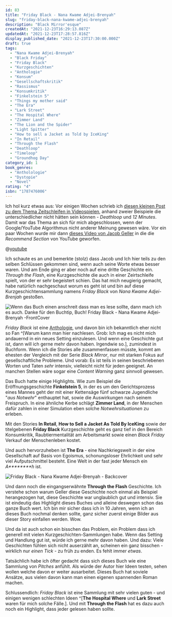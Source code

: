 ```yaml
---
id: 83
title: "Friday Black - Nana Kwame Adjei-Brenyah"
slug: "friday-black-nana-kwame-adjei-brenyah"
description: "Black Mirror'esque"
createdAt: "2021-12-23T16:29:13.087Z"
updatedAt: "2021-12-23T17:28:57.816Z"
display_published_date: "2021-12-23T17:30:00.000Z"
draft: true
tags:
  - "Nana Kwame Adjei-Brenyah"
  - "Black Friday"
  - "Friday Black"
  - "Kurzgeschichten"
  - "Anthologie"
  - "Konsum"
  - "Gesellschaftskritik"
  - "Rassismus"
  - "Konsumkritik"
  - "Finkelstein 5"
  - "Things my mother said"
  - "The Era"
  - "Lark Street"
  - "The Hospital Where"
  - "Zimmer Land"
  - "The Lion and the Spider"
  - "Light Spitter"
  - "How to sell a Jacket as Told by IceKing"
  - "In Retail"
  - "Through the Flash"
  - "Deathloop"
  - "Timeloop"
  - "Groundhog Day"
category_id: 1
book_genres:
  - "Antholologie"
  - "Dystopie"
  - "Novel"
rating: "4"
isbn: "1787476006"
---
```


Ich hol kurz etwas aus: Vor einigen Wochen schrieb ich [diesen kleinen Post zu dem Thema Zeitschleifen in Videospielen](https://www.flore.nz/blog/zeitschleifen-12-minutes-and-deathloop), anhand zweier Beispiele die unterschiedlicher nicht hätten sein können - *Deathloop* und *12 Minutes*. Damit war das Thema an sich für mich abgeschlossen, wenn der Google/YouTube Algorithmus nicht anderer Meinung gewesen wäre. Vor ein paar Wochen wurde mir dann [dieses Video von Jacob Geller](https://www.youtube.com/watch?v=dZrEayPIrVE) in die die *Recommend Section* von YouTube geworfen. 

@[youtube](https://www.youtube.com/watch?v=dZrEayPIrVE)

Ich schaute es an und bemerkte (stolz) dass Jacob und Ich hier teils zu den selben Schlüssen gekommen sind, wenn auch seine Worte etwas besser waren. Und am Ende ging er aber noch auf eine dritte Geschichte ein. *Through the Flash*, eine Kurzgeschichte die auch in einer Zeirtschleife spielt, von der er sehr begeistert schien. Das hat mich neugierig gemacht, habe natürlich nachgeschaut worum es geht ist und bin auf diese Kurzgeschichtensammlung  namens *Friday Black* von *Nana Kwame Adjei-Brenjah* gestoßen. 

![Wenn das Buch einen anschreit dass man es lese sollte, dann mach ich es auch. Danke für den Buchtip, Buch! Friday Black - Nana Kwame Adjei-Brenyah -FrontCover](https://res.cloudinary.com/dlsll9dkn/image/upload/v1640273307/photo_2021_12_23_16_27_31_b28e06c1e7.jpg)

*Friday Black* ist eine [Anthologie](https://www.flore.nz/genre/book/antholologie), und davon bin ich bekanntlich eher nicht so Fan ^[Warum kann man hier nachlesen. Grob: Ich mag es nicht mich andauernd in ein neues Setting einzulesen. Und wenn eine Geschichte gut ist, dann will ich gerne mehr davon haben. Irgendwie so.], zumindest in Buchform. Wenn ich die Stories alle zusammenfassen müsste, kommt am ehesten der Vergleich mit der Serie *Black Mirror*, nur mit starken Fokus auf gesellschaftliche Probleme. Und vorab: Es ist teils in seinen beschriebenen Worten und Taten *sehr* intensiv, vielleicht nicht für jeden geeignet. An manchen Stellen wäre sogar eine *Content Warning* ganz sinnvoll gewesen. 

Das Buch hatte einige Highlights. Wie zum Beispiel die Eröffnungsgeschichte **Finkelstein 5**, in der es um den Gerichtsprozess eines Mannes geht der mit einer Kettensäge fünf schwarze Jugendliche "*aus Notwehr*" enthauptet hat, sowie die Auswirkungen nach seinem Freispruch. In eine ähnliche Kerbe schlägt **Zimmer Land**, in der Menschen dafür zahlen in einer Simulation eben solche *Notwehrsituationen* zu erleben. 

Mit den Stories **In Retail**, **How to Sell a Jacket As Told By IceKing** sowie der titelgebenen **Friday Black** Kurzgeschichte geht es ganz tief in den Bereich Konsumkritik, Raubtiermentalität am Arbeitsmarkt sowie einen *Black Friday* Verkauf der Menschenleben kostet.

Und auch hervorzuheben ist **The Era** - eine Nachkriegswelt in der eine Gesellschaft auf Basis von Egoismus, schonungsloser Ehrlichkeit und sehr viel Aufputschmittel besteht. Eine Welt in der fast jeder Mensch ein *A********h* ist. 

![Friday Black - Nana Kwame Adjei-Brenyah - Backcover](https://res.cloudinary.com/dlsll9dkn/image/upload/v1640273307/photo_2021_12_23_16_27_39_6a4b686eb6.jpg)

Und dann noch die eingangserwähnte **Through the Flash** Geschichte. Ich verstehe schon warum Geller diese Geschichte noch einmal als Beispiel herangezogen hat, diese Geschichte war unglaublich gut und intensiv. Sie ist eindeutig das Highlight dieses Buches und alleine deswegen schon das ganze Buch wert. Ich bin mir sicher dass ich in 10 Jahren, wenn ich an dieses Buch nochmal denken sollte, ganz sicher zuerst einige Bilder aus dieser Story einfallen werden. Wow. 

Und da ist auch schon ein bisschen das Problem, ein Problem dass ich generell mit vielen Kurzgeschichten-Sammlungen habe. Wenn das Setting und Handlung gut ist, würde ich gerne mehr davon haben. Und dazu: Viele Geschichten fühlen sich nicht auserzählt an, scheinen ein ganz bisschen - wirklich nur *einen Tick* -  zu früh zu enden. Es fehlt immer *etwas*. 

Tatsächlich habe ich öfter gedacht dass sich dieses Buch wie eine Sammlung von *Pitches* anfühlt. Als würde der Autor hier Ideen testen, sehen wollen welche davon er weiter ausarbeitet. Dieses Buch hat soviele Ansätze, aus vielen davon kann man einen eigenen spannenden Roman machen.

Schlussendlich: *Friday Black* ist eine Sammlung mit sehr vielen guten - und einigen wenigen schlechten Ideen ^[**The Hospital Where** und **Lark Street** waren für mich solche Fälle.]. Und mit **Through the Flash** hat es dazu auch noch ein Highlight, dass jeder gelesen haben sollte. 
